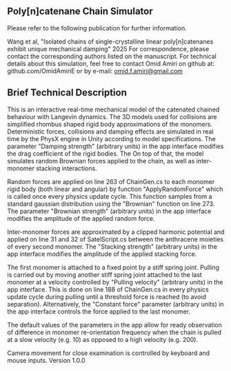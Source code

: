 Poly[n]catenane Chain Simulator
---

Please refer to the following publication for further information.

Wang et al, "Isolated chains of single-crystalline linear poly[n]catenanes exhibit unique mechanical damping" 2025
For correspondence, please contact the corresponding authors listed on the manuscript. For technical details about this simulation, feel free to contact Omid Amiri on github at: github.com/OmidAmiriE or by e-mail: omid.f.amiri@gmail.com

Brief Technical Description
---

This is an interactive real-time mechanical model of the catenated chained behaviour with Langevin dynamics. The 3D models used for collisions are simplified rhombus shaped rigid body approximations of the monomers. Deterministic forces, collisions and damping effects are simulated in real time by the PhysX engine in Unity according to model specifications. The parameter "Damping strength" (arbitrary units) in the app interface modifies the drag coefficient of the rigid bodies. The On top of that, the model simulates random Brownian forces applied to the chain, as well as inter-monomer stacking interactions.

Random forces are applied on line 263 of ChainGen.cs to each monomer rigid body (both linear and angular) by function "ApplyRandomForce" which is called once every physics update cycle. This function samples from a standard gaussian distribution using the "Brownian" function on line 273. The parameter "Brownian strength" (arbitrary units) in the app interface modifies the amplitude of the applied random force.

Inter-monomer forces are approximated by a clipped harmonic potential and applied on line 31 and 32 of SatelScript.cs between the anthracene moieties of every second monomer. The "Stacking strength" (arbitrary units) in the app interface modifies the amplitude of the applied stacking force.

The first monomer is attached to a fixed point by a stiff spring joint. Pulling is carried out by moving another stiff spring joint attached to the last monomer at a velocity controlled by "Pulling velocity" (arbitrary units) in the app interface. This is done on line 188 of ChainGen.cs in every physics update cycle during pulling until a threshold force is reached (to avoid separation). Alternatively, the "Constant force" parameter (arbitrary units) in the app interface controls the force applied to the last monomer.

The default values of the parameters in the app allow for ready observation of difference in monomer re-orientation frequency when the chain is pulled at a slow velocity (e.g. 10) as opposed to a high velocity (e.g. 200).

Camera movement for close examination is controlled by keyboard and mouse inputs.
Version 1.0.0


	
